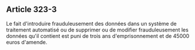 Article 323-3
----
Le fait d'introduire frauduleusement des données dans un système de traitement
automatisé ou de supprimer ou de modifier frauduleusement les données qu'il
contient est puni de trois ans d'emprisonnement et de 45000 euros d'amende.

